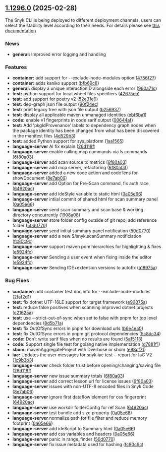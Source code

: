 ## [1.1296.0](https://github.com/snyk/snyk/compare/v1.1295.3...v1.1296.0) (2025-02-28)

The Snyk CLI is being deployed to different deployment channels, users can select the stability level according to their needs. For details please see [this documentation](https://docs.snyk.io/snyk-cli/releases-and-channels-for-the-snyk-cli)

### News
* **general:** Improved error logging and handling

### Features

* **container:** add support for --exclude-node-modules option ([4756f27](https://github.com/snyk/snyk/commit/4756f270f16fcd1588fec1f4d4be846c32e31271))
* **container:** adds kaniko support ([bfb69c8](https://github.com/snyk/snyk/commit/bfb69c83ddda560b2940ee1eb771da665737eb42))
* **general:** display a unique interactionID alongside each error ([960a71c](https://github.com/snyk/snyk/commit/960a71c81f17f0b5743e5ebd61cbf1b88c7d0c40))
* **test:** python support for local wheel files specifiers ([42675eb](https://github.com/snyk/snyk/commit/42675eb4da17307ad8ab6a090b761fd3ab9a8a2f))
* **test:** add support for poetry v2 ([52e31e0](https://github.com/snyk/snyk/commit/52e31e0e9ab6326b759933ec7ee5d5c5925c3823))
* **test:** dep-graph json file output ([90f24ec](https://github.com/snyk/snyk/commit/90f24ecdba80b431fb8db4116a82f3fb6db45f80))
* **test:** print legacy tree with json file output ([b256937](https://github.com/snyk/snyk/commit/b2569378135e3156eca44b27902dc799def1e430))
* **test:** display all applicable maven unmanaged identities ([ebf6ba1](https://github.com/snyk/snyk/commit/ebf6ba1f832f1416adc9d5501081e8a681b1ff5f))
* **code:** enable v1 fingerprints in code sarif output ([00644af](https://github.com/snyk/snyk/commit/00644af4ad77e9dc09b49973bac30a3fcd7eef0a))
* **test:** Add 'pkgIdProvenance' labels to dependency graph nodes when the package identity has been changed from what has been discovered in the manifest files ([4d529b3](https://github.com/snyk/snyk/commit/4d529b372de1ea0561119f5e7cf9bb9361e8089d))
* **test:** added Python support for sys_platform ([1aa1565](https://github.com/snyk/snyk/commit/1aa1565bca1863c8f362f0c19baed76981fabdc2))
* **language-server** AI fix explain ([26d118f](https://github.com/snyk/cli/commit/26d118fff0f5825dcf70fe001df69e809e153881))
* **language-server** enable calling mcp commands via ls commands ([6f80a03](https://github.com/snyk/cli/commit/6f80a03a57a1c73e5936aa9f537af5774bf3c6b6))
* **language-server** add scan source to metrics ([6f80a03](https://github.com/snyk/cli/commit/6f80a03a57a1c73e5936aa9f537af5774bf3c6b6))
* **language-server** add mcp server, refactoring ([6f80a03](https://github.com/snyk/cli/commit/6f80a03a57a1c73e5936aa9f537af5774bf3c6b6))
* **language-server** added a new code action and code lens for showDocument ([8e7ab06](https://github.com/snyk/cli/commit/8e7ab0669aa1bbb2c66c45db03c7edbb662414b3))
* **language-server** add Option for Pre-Scan command, fix auth race ([64920ac](https://github.com/snyk/cli/commit/64920ac2547f6d07600bed89915ef4deab7409d9))
* **language-server** add ideStyle variable to static html ([0a05e66](https://github.com/snyk/cli/commit/0a05e66779df877e869352f374516737dbc93c70))
* **language-server** intiial commit of shared html for scan summary panel ([0a05e66](https://github.com/snyk/cli/commit/0a05e66779df877e869352f374516737dbc93c70))
* **language-server** send scan summary and scan base & working directory concurrently ([1908a08](https://github.com/snyk/cli/commit/1908a0860f366c334614a611f862f53ea5649831))
* **language-server** store folder config outside of git repo, add reference folder ([50d0770](https://github.com/snyk/cli/commit/50d0770bca6bfa938f67e1d8ef2a58a8ed1847db))
* **language-server** send initial summary panel notification ([50d0770](https://github.com/snyk/cli/commit/50d0770bca6bfa938f67e1d8ef2a58a8ed1847db))
* **language-server** add a new $/snyk.scanSummary notificiation ([fc80c9c](https://github.com/snyk/cli/commit/fc80c9cc35a717e5ad5ba2a7cdc6dd470f97c97e))
* **language-server** support maven pom hierarchies for highlighting & fixes ([e5924fc](https://github.com/snyk/cli/commit/e5924fcd0a0efb47c36e8c89cc54db6ab5da57f7))
* **language-server** Sending a user event when fixing inside the editor ([e5924fc](https://github.com/snyk/cli/commit/e5924fcd0a0efb47c36e8c89cc54db6ab5da57f7))
* **language-server** Sending IDE+extension versions to autofix ([a18975a](https://github.com/snyk/cli/commit/a18975a99e9a684e190fe1076748854079a5b1ea))


### Bug Fixes

* **container:** add container test doc info for --exclude-node-modules ([2faf2d1](https://github.com/snyk/snyk/commit/2faf2d16338b7d7b67e6faa116db6e4408864d15))
* **test:** fix dotnet UTF-16LE support for target framework ([e90075a](https://github.com/snyk/snyk/commit/e90075aab4ed9bc55ba438d4435b47c8e65d16f9))
* **test:** reduce false positives when scanning improved dotnet projects ([c21625a](https://github.com/snyk/snyk/commit/c21625a59468dea2fe963a2ded40f947fbbe9be5))
* **test:** use --strict-out-of-sync when set to false with pnpm for top level dependencies ([8d5b71a](https://github.com/snyk/snyk/commit/8d5b71a1209a4f06f455fc0bd0639f9578bbc1e1))
* **test:** fix OutOfSync errors in pnpm for download urls ([b6e4ea0](https://github.com/snyk/snyk/commit/b6e4ea01fb4a188e35efc0b462d343cd674614f2))
* **test:** fix OutOfSync errors in pnpm git protocol dependencies ([5c8dc34](https://github.com/snyk/snyk/commit/5c8dc34477f24354924edae770e1e249e79be1cb))
* **code:** Don't write sarif files when no results are found ([5a15113](https://github.com/snyk/snyk/commit/5a151137c68704cdfb82025a2cc616a7378792a3))
* **code:** Support single file test for golang native implementation ([d7881f1](https://github.com/snyk/snyk/commit/d7881f128197d3384de75129cdcfeef8c2dc9370))
* **sbom:** mavenAggregateProject with Dverbose or sbom ([e88cf71](https://github.com/snyk/snyk/commit/e88cf712f21e7a26056796d46356e98b6d453bf4))
* **iac:** Updates the user messages for snyk iac test --report for IaC V2 ([1c9b3b3](https://github.com/snyk/snyk/commit/1c9b3b30d5ed2d17a8113b42169f3f7e4d4d88ea))
* **language-server** check folder trust before opening/changing/saving file ([26d118f](https://github.com/snyk/cli/commit/26d118fff0f5825dcf70fe001df69e809e153881))
* **language-server** new issue summary totals ([6f80a03](https://github.com/snyk/cli/commit/6f80a03a57a1c73e5936aa9f537af5774bf3c6b6))
* **language-server** add correct lesson url for license issues ([6f80a03](https://github.com/snyk/cli/commit/6f80a03a57a1c73e5936aa9f537af5774bf3c6b6))
* **language-server** issues with non-UTF-8 encoded files in Snyk Code ([8e7ab06](https://github.com/snyk/cli/commit/8e7ab0669aa1bbb2c66c45db03c7edbb662414b3))
* **language-server** ignore first dataflow element for oss fingerprint ([64920ac](https://github.com/snyk/cli/commit/64920ac2547f6d07600bed89915ef4deab7409d9))
* **language-server** use workdir folderConfig for ref Scan ([64920ac](https://github.com/snyk/cli/commit/64920ac2547f6d07600bed89915ef4deab7409d9))
* **language-server** test bundle add size property ([0a05e66](https://github.com/snyk/cli/commit/0a05e66779df877e869352f374516737dbc93c70))
* **language-server** normalize path for file filter and reduce memory footprint ([0a05e66](https://github.com/snyk/cli/commit/0a05e66779df877e869352f374516737dbc93c70))
* **language-server** add ideScript to Summary html ([0a05e66](https://github.com/snyk/cli/commit/0a05e66779df877e869352f374516737dbc93c70))
* **language-server** add css variables and headers ([0a05e66](https://github.com/snyk/cli/commit/0a05e66779df877e869352f374516737dbc93c70))
* **language-server** panic in range_finder ([50d0770](https://github.com/snyk/cli/commit/50d0770bca6bfa938f67e1d8ef2a58a8ed1847db))
* **language-server** fix issue metadata used for hashing ([fc80c9c](https://github.com/snyk/cli/commit/fc80c9cc35a717e5ad5ba2a7cdc6dd470f97c97e))
